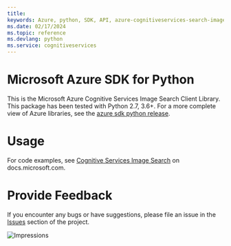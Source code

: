 ```yaml
---
title: 
keywords: Azure, python, SDK, API, azure-cognitiveservices-search-imagesearch, cognitiveservices
ms.date: 02/17/2024
ms.topic: reference
ms.devlang: python
ms.service: cognitiveservices
---
```

# Microsoft Azure SDK for Python

This is the Microsoft Azure Cognitive Services Image Search Client Library.
This package has been tested with Python 2.7, 3.6+.
For a more complete view of Azure libraries, see the [azure sdk python release](https://aka.ms/azsdk/python/all).


# Usage




For code examples, see [Cognitive Services Image Search](/python/api/overview/azure/cognitive-services) on docs.microsoft.com.


# Provide Feedback

If you encounter any bugs or have suggestions, please file an issue in the
[Issues](https://github.com/Azure/azure-sdk-for-python/issues)
section of the project. 


![Impressions](https://azure-sdk-impressions.azurewebsites.net/api/impressions/azure-sdk-for-python%2Fazure-cognitiveservices-search-imagesearch%2FREADME.png)


